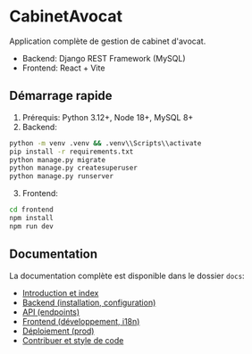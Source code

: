 # CabinetAvocat

Application complète de gestion de cabinet d'avocat.

- Backend: Django REST Framework (MySQL)
- Frontend: React + Vite

## Démarrage rapide

1) Prérequis: Python 3.12+, Node 18+, MySQL 8+
2) Backend:

```bash
python -m venv .venv && .venv\\Scripts\\activate
pip install -r requirements.txt
python manage.py migrate
python manage.py createsuperuser
python manage.py runserver
```

3) Frontend:

```bash
cd frontend
npm install
npm run dev
```

## Documentation

La documentation complète est disponible dans le dossier `docs`:

- [Introduction et index](docs/index.md)
- [Backend (installation, configuration)](docs/backend.md)
- [API (endpoints)](docs/api.md)
- [Frontend (développement, i18n)](docs/frontend.md)
- [Déploiement (prod)](docs/deployment.md)
- [Contribuer et style de code](docs/contributing.md)
